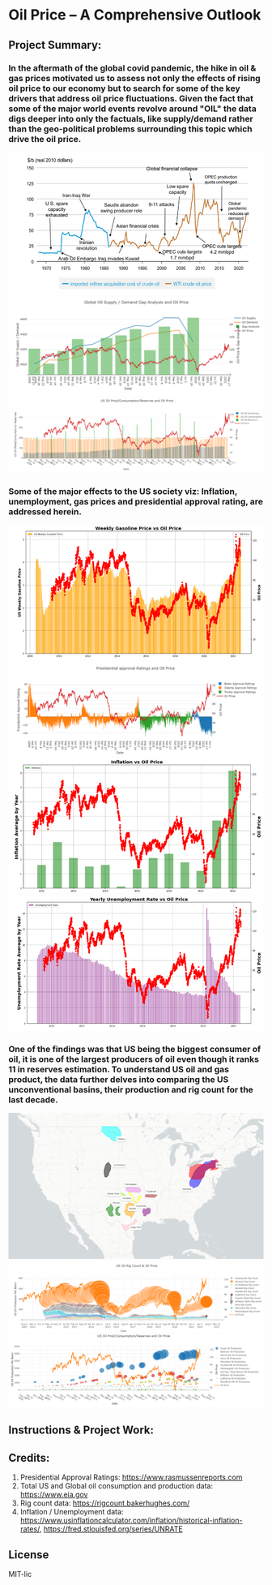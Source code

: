 # Oil Price – A Comprehensive Outlook

## Project Summary: 

### In the aftermath of the global covid pandemic, the hike in oil & gas prices motivated us to assess not only the effects of rising oil price to our economy but to search for some of the key drivers that address oil price fluctuations. Given the fact that some of the major world events revolve around "OIL" the data digs deeper into only the factuals, like supply/demand rather than the geo-political problems surrounding this topic which drive the oil price. 

![](https://github.com/jlloydgsu10/Team-Project-3/blob/main/code/images/global_events.png)
![](https://github.com/jlloydgsu10/Team-Project-3/blob/main/code/images/Global_oil_supdem.png)
![](https://github.com/jlloydgsu10/Team-Project-3/blob/main/code/images/US_oil_Sipdem.png)

### Some of the major effects to the US society viz: Inflation, unemployment, gas prices and presidential approval rating, are addressed herein. 

![](https://github.com/jlloydgsu10/Team-Project-3/blob/main/code/images/gas_prices.png)
![](https://github.com/jlloydgsu10/Team-Project-3/blob/main/code/images/Pres_approval.png)
![](https://github.com/jlloydgsu10/Team-Project-3/blob/main/code/images/inflation.png)
![](https://github.com/jlloydgsu10/Team-Project-3/blob/main/code/images/unemployment_rate.png)

### One of the findings was that US being the biggest consumer of oil, it is one of the largest producers of oil even though it ranks 11 in reserves estimation. To understand US oil and gas product, the data further delves into comparing the US unconventional basins, their production and rig count for the last decade. 

![](https://github.com/jlloydgsu10/Team-Project-3/blob/main/code/images/leaflet_oil_basins_us.png)
![](https://github.com/jlloydgsu10/Team-Project-3/blob/main/code/images/rig_count_us_basins.png)
![](https://github.com/jlloydgsu10/Team-Project-3/blob/main/code/images/oil_prod_us_basins.png)

## Instructions & Project Work:



## Credits: 

1. Presidential Approval Ratings: <https://www.rasmussenreports.com>
2. Total US and Global oil consumption and production data: <https://www.eia.gov>
3. Rig count data: <https://rigcount.bakerhughes.com/>
4. Inflation / Unemployment data: <https://www.usinflationcalculator.com/inflation/historical-inflation-rates/>, <https://fred.stlouisfed.org/series/UNRATE>

## License
MIT-lic




